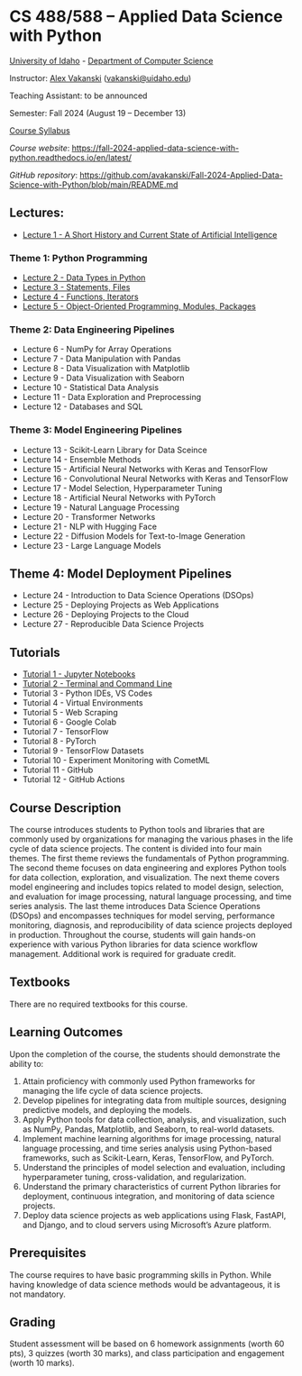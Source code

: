 # CS 488/588 – Applied Data Science with Python
[University of Idaho](https://www.uidaho.edu) - [Department of Computer Science](https://www.uidaho.edu/engr/departments/cs)

Instructor: [Alex Vakanski](https://www.webpages.uidaho.edu/vakanski/index.html) (vakanski@uidaho.edu)

Teaching Assistant: to be announced 

Semester: Fall 2024 (August 19 – December 13)

<a href="docs/Lectures/CS_488_588-Applied_Data_Science_with_Python-Syllabus.pdf">Course Syllabus</a>

*Course website*: <https://fall-2024-applied-data-science-with-python.readthedocs.io/en/latest/>

*GitHub repository*: <https://github.com/avakanski/Fall-2024-Applied-Data-Science-with-Python/blob/main/README.md>

## Lectures:
* <a href="docs/Lectures/Lecture_1-A_Short_History_of_AI/Lecture_1-A_Short_History_of_AI.pdf">Lecture 1 - A Short History and Current State of Artificial Intelligence</a>
### Theme 1: Python Programming
* <a href="docs/Lectures/Theme_1-Python_Programming/Lecture_2-Data_Types_in_Python/Lecture_2-Data_Types.ipynb">Lecture 2 - Data Types in Python</a>
* <a href="docs/Lectures/Theme_1-Python_Programming/Lecture_3-Statements,_Files/Lecture_3-Statements,_Files.ipynb">Lecture 3 - Statements, Files</a>
* <a href="docs/Lectures/Theme_1-Python_Programming/Lecture_4-Functions,_Iterators/Lecture_4-Functions,_Iterators.ipynb">Lecture 4 - Functions, Iterators</a>
* <a href="docs/Lectures/Theme_1-Python_Programming/Lecture_5-OOP,_Modules,_Packages/Lecture_5-OOP,_Modules,_Packages.ipynb">Lecture 5 - Object-Oriented Programming, Modules, Packages</a>
### Theme 2: Data Engineering Pipelines
* Lecture 6 - NumPy for Array Operations
* Lecture 7 - Data Manipulation with Pandas
* Lecture 8 - Data Visualization with Matplotlib
* Lecture 9 - Data Visualization with Seaborn
* Lecture 10 - Statistical Data Analysis
* Lecture 11 - Data Exploration and Preprocessing
* Lecture 12 - Databases and SQL
### Theme 3: Model Engineering Pipelines
* Lecture 13 - Scikit-Learn Library for Data Sceince
* Lecture 14 - Ensemble Methods
* Lecture 15 - Artificial Neural Networks with Keras and TensorFlow
* Lecture 16 - Convolutional Neural Networks with Keras and TensorFlow
* Lecture 17 - Model Selection, Hyperparameter Tuning
* Lecture 18 - Artificial Neural Networks with PyTorch
* Lecture 19 - Natural Language Processing
* Lecture 20 - Transformer Networks
* Lecture 21 - NLP with Hugging Face
* Lecture 22 - Diffusion Models for Text-to-Image Generation
* Lecture 23 - Large Language Models
## Theme 4: Model Deployment Pipelines
* Lecture 24 - Introduction to Data Science Operations (DSOps)
* Lecture 25 - Deploying Projects as Web Applications
* Lecture 26 - Deploying Projects to the Cloud
* Lecture 27 - Reproducible Data Science Projects
## Tutorials
* <a href="docs/Lectures/Tutorials/Tutorial_1-Jupyter_Notebooks/Tutorial_1-Jupyter_Notebooks.ipynb">Tutorial 1 - Jupyter Notebooks</a>
* <a href="docs/Lectures/Tutorials/Tutorial_2-Terminal_and_Command_Line/Tutorial_2-Terminal_and_Command_Line.ipynb">Tutorial 2 - Terminal and Command Line</a>
* Tutorial 3 - Python IDEs, VS Codes
* Tutorial 4 - Virtual Environments
* Tutorial 5 - Web Scraping
* Tutorial 6 - Google Colab
* Tutorial 7 - TensorFlow
* Tutorial 8 - PyTorch
* Tutorial 9 - TensorFlow Datasets
* Tutorial 10 - Experiment Monitoring with CometML
* Tutorial 11 - GitHub
* Tutorial 12 - GitHub Actions

## Course Description
The course introduces students to Python tools and libraries that are commonly used by organizations for managing the various phases in the life cycle of data science projects. The content is divided into four main themes. The first theme reviews the fundamentals of Python programming. The second theme focuses on data engineering and explores Python tools for data collection, exploration, and visualization. The next theme covers model engineering and includes topics related to model design, selection, and evaluation for image processing, natural language processing, and time series analysis. The last theme introduces Data Science Operations (DSOps) and encompasses techniques for model serving, performance monitoring, diagnosis, and reproducibility of data science projects deployed in production. Throughout the course, students will gain hands-on experience with various Python libraries for data science workflow management. Additional work is required for graduate credit.

## Textbooks
There are no required textbooks for this course.

## Learning Outcomes
Upon the completion of the course, the students should demonstrate the ability to:
1.	Attain proficiency with commonly used Python frameworks for managing the life cycle of data science projects.
2.	Develop pipelines for integrating data from multiple sources, designing predictive models, and deploying the models.
3.	Apply Python tools for data collection, analysis, and visualization, such as NumPy, Pandas, Matplotlib, and Seaborn, to real-world datasets.
4.	Implement machine learning algorithms for image processing, natural language processing, and time series analysis using Python-based frameworks, such as Scikit-Learn, Keras, TensorFlow, and PyTorch.
5.	Understand the principles of model selection and evaluation, including hyperparameter tuning, cross-validation, and regularization.  
6.	Understand the primary characteristics of current Python libraries for deployment, continuous integration, and monitoring of data science projects.
7.	Deploy data science projects as web applications using Flask, FastAPI, and Django, and to cloud servers using Microsoft’s Azure platform.

## Prerequisites
The course requires to have basic programming skills in Python. While having knowledge of data science methods would be advantageous, it is not mandatory.

## Grading
Student assessment will be based on 6 homework assignments (worth 60 pts), 3 quizzes (worth 30 marks), and class participation and engagement (worth 10 marks).
